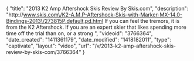 {
    "title": "2013 K2 Amp Aftershock Skis Review By Skis.com",
    "description": "http:\/\/www.skis.com\/K2-A.M.P-Aftershock-Skis-with-Marker-MX-14.0-Bindings-2013\/273815P,default,pd.html  If you can feel the tremors, it is from the K2 Aftershock. If you are an expert skier that likes spending more time off the trial than on, or a strong ",
    "videoid": "3766364",
    "date_created": "1411361179",
    "date_modified": "1418182011",
    "type": "captivate",
    "layout": "video",
    "url": "\/v\/2013-k2-amp-aftershock-skis-review-by-skis-com\/3766364"
}